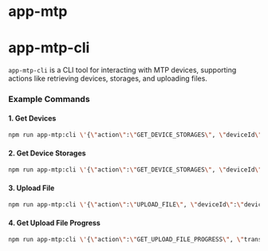 # app-mtp

# app-mtp-cli

`app-mtp-cli` is a CLI tool for interacting with MTP devices, supporting actions like retrieving devices, storages, and
uploading files.

### Example Commands

#### 1. Get Devices

```bash
npm run app-mtp:cli \'{\"action\":\"GET_DEVICE_STORAGES\", \"deviceId\":\"device123\"}\'
```

#### 2. Get Device Storages

```bash
npm run app-mtp:cli \'{\"action\":\"GET_DEVICE_STORAGES\", \"deviceId\":\"device123\"}\'
```

#### 3. Upload File

```bash
npm run app-mtp:cli \'{\"action\":\"UPLOAD_FILE\", \"deviceId\":\"device123\", \"storageId\":\"storage456\", \"destinationPath\":\"/path/to/destination\", \"sourcePath\":\"/path/to/source\"}\'
```

#### 4. Get Upload File Progress

```bash
npm run app-mtp:cli \'{\"action\":\"GET_UPLOAD_FILE_PROGRESS\", \"transactionId\":\"transaction123\"}\'
```


